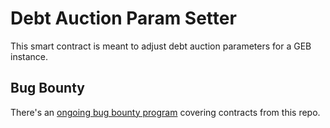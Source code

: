 # Debt Auction Param Setter

This smart contract is meant to adjust debt auction parameters for a GEB instance.

## Bug Bounty

There's an [ongoing bug bounty program](https://immunefi.com/bounty/reflexer/) covering contracts from this repo.
